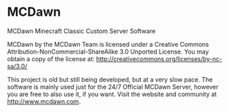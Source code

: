 MCDawn
======

MCDawn Minecraft Classic Custom Server Software

MCDawn by the MCDawn Team is licensed under a Creative Commons Attribution-NonCommercial-ShareAlike 3.0 Unported License.
You may obtain a copy of the license at: http://creativecommons.org/licenses/by-nc-sa/3.0/

This project is old but still being developed, but at a very slow pace.
The software is mainly used just for the 24/7 Official MCDawn Server, however you are free to also use it, if you want.
Visit the website and community at http://www.mcdawn.com.